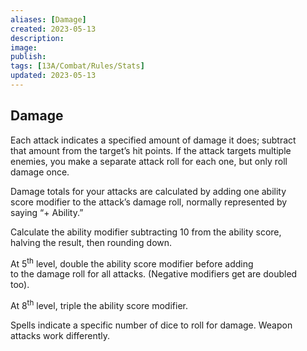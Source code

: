 ```yaml
---
aliases: [Damage]
created: 2023-05-13
description: 
image: 
publish: 
tags: [13A/Combat/Rules/Stats]
updated: 2023-05-13
---
```


## Damage

Each attack indicates a specified amount of damage it does; subtract  
that amount from the target’s hit points. If the attack targets multiple  
enemies, you make a separate attack roll for each one, but only roll  
damage once.

Damage totals for your attacks are calculated by adding one ability  
score modifier to the attack’s damage roll, normally represented by  
saying “+ Ability.”

Calculate the ability modifier subtracting 10 from the ability score,  
halving the result, then rounding down.

At 5<sup>th</sup> level, double the ability score modifier before adding  
to the damage roll for all attacks. (Negative modifiers get are doubled  
too).

At 8<sup>th</sup> level, triple the ability score modifier.

Spells indicate a specific number of dice to roll for damage. Weapon  
attacks work differently.